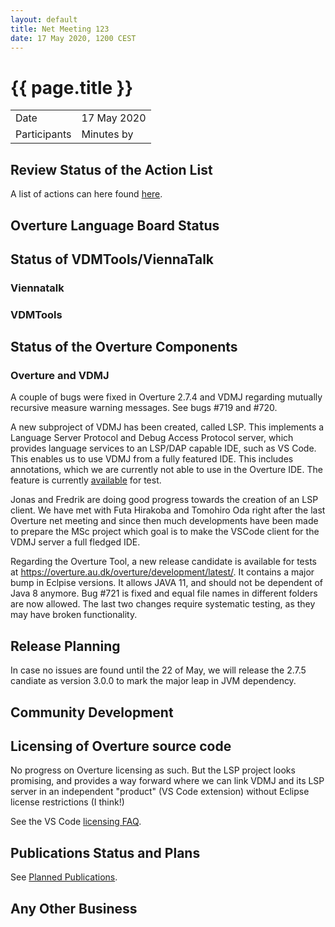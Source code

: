 ```yaml
---
layout: default
title: Net Meeting 123
date: 17 May 2020, 1200 CEST
---
```


<script src="http://code.jquery.com/jquery-1.11.1.min.js">
</script>
<script src="/javascripts/edit.js"></script>
<script>setEditButonNm();</script>

# {{ page.title }}

|||
|---|---|
| Date | 17 May 2020 |
| Participants  |   Minutes by  |

## Review Status of the Action List

A list of actions can here found [here](https://github.com/overturetool/overturetool.github.io/issues?q=is%3Aissue+is%3Aopen+label%3A%22action+net-meeting%22).



## Overture Language Board Status


## Status of VDMTools/ViennaTalk

### Viennatalk

### VDMTools

##  Status of the Overture Components

### Overture and VDMJ

A couple of bugs were fixed in Overture 2.7.4 and VDMJ regarding mutually recursive measure warning messages. See bugs #719 and #720.

A new subproject of VDMJ has been created, called LSP. This implements a Language Server Protocol and Debug Access Protocol server, which provides language services to an LSP/DAP capable IDE, such as VS Code. This enables us to use VDMJ from a fully featured IDE. This includes annotations, which we are currently not able to use in the Overture IDE. The feature is currently [available](https://github.com/nickbattle/vdmj/tree/master/LSP) for test.

Jonas and Fredrik are doing good progress towards the creation of an LSP client. We have met with Futa Hirakoba and Tomohiro Oda right after the last Overture net meeting and since then much developments have been made to prepare the MSc project which goal is to make the VSCode client for the VDMJ server a full fledged IDE.

Regarding the Overture Tool, a new release candidate is available for tests at https://overture.au.dk/overture/development/latest/. It contains a major bump in Eclpise versions. It allows JAVA 11, and should not be dependent of Java 8 anymore. 
Bug #721 is fixed and equal file names in different folders are now allowed. The last two changes require systematic testing, as they may have broken functionality. 


##  Release Planning

In case no issues are found until the 22 of May, we will release the 2.7.5 candiate as version 3.0.0 to mark the major leap in JVM dependency.



##  Community Development


##  Licensing of Overture source code

No progress on Overture licensing as such. But the LSP project looks promising, and provides a way forward where we can link VDMJ and its LSP server in an independent "product" (VS Code extension) without Eclipse license restrictions (I think!)

See the VS Code [licensing FAQ](https://code.visualstudio.com/docs/supporting/FAQ#_licensing).

##  Publications Status and Plans

See [Planned Publications](http://overturetool.org/publications/PlannedPublications.html).


##  Any Other Business


<div id="edit_page_div"></div>

